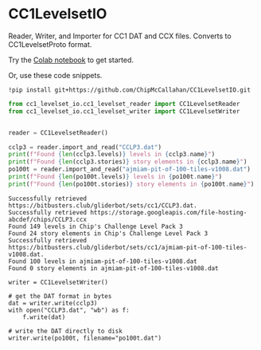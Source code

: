 # CC1LevelsetIO
Reader, Writer, and Importer for CC1 DAT and CCX files. Converts to CC1LevelsetProto format.

Try the [Colab notebook](https://github.com/ChipMcCallahan/CC1LevelsetIO/blob/main/cc1_levelset_io.ipynb) to get started.

Or, use these code snippets.

```
!pip install git+https://github.com/ChipMcCallahan/CC1LevelsetIO.git
```

```python
from cc1_levelset_io.cc1_levelset_reader import CC1LevelsetReader
from cc1_levelset_io.cc1_levelset_writer import CC1LevelsetWriter


reader = CC1LevelsetReader()

cclp3 = reader.import_and_read("CCLP3.dat")
print(f"Found {len(cclp3.levels)} levels in {cclp3.name}")
print(f"Found {len(cclp3.stories)} story elements in {cclp3.name}")
po100t = reader.import_and_read("ajmiam-pit-of-100-tiles-v1008.dat")
print(f"Found {len(po100t.levels)} levels in {po100t.name}")
print(f"Found {len(po100t.stories)} story elements in {po100t.name}")
```

```
Successfully retrieved https://bitbusters.club/gliderbot/sets/cc1/CCLP3.dat.
Successfully retrieved https://storage.googleapis.com/file-hosting-abcdef/chips/CCLP3.ccx
Found 149 levels in Chip's Challenge Level Pack 3
Found 24 story elements in Chip's Challenge Level Pack 3
Successfully retrieved https://bitbusters.club/gliderbot/sets/cc1/ajmiam-pit-of-100-tiles-v1008.dat.
Found 100 levels in ajmiam-pit-of-100-tiles-v1008.dat
Found 0 story elements in ajmiam-pit-of-100-tiles-v1008.dat
```

```python3
writer = CC1LevelsetWriter()

# get the DAT format in bytes
dat = writer.write(cclp3)
with open("CCLP3.dat", "wb") as f:
    f.write(dat)

# write the DAT directly to disk
writer.write(po100t, filename="po100t.dat")
```
